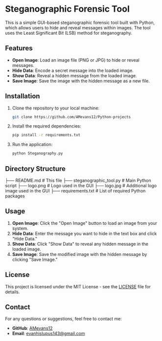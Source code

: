 
# Steganographic Forensic Tool



This is a simple GUI-based steganographic forensic tool built with Python, which allows users to hide and reveal messages within images. The tool uses the Least Significant Bit (LSB) method for steganography.

## Features

- **Open Image**: Load an image file (PNG or JPG) to hide or reveal messages.
- **Hide Data**: Encode a secret message into the loaded image.
- **Show Data**: Reveal a hidden message from the loaded image.
- **Save Image**: Save the image with the hidden message as a new file.

## Installation

1. Clone the repository to your local machine:
   ```bash
   git clone https://github.com/AMevans12/Python-projects
   ```

2. Install the required dependencies:
   ```bash
   pip install -r requirements.txt
   ```

3. Run the application:
   ```bash
   python Steganography.py
   ```
## Directory Structure

├── README.md               # This file
├── steganographic_tool.py  # Main Python script
├── logo.png                # Logo used in the GUI
├── logo.jpg                # Additional logo image used in the GUI
├── requirements.txt        # List of required Python packages


## Usage

1. **Open Image**: Click the "Open Image" button to load an image from your system.
2. **Hide Data**: Enter the message you want to hide in the text box and click "Hide Data."
3. **Show Data**: Click "Show Data" to reveal any hidden message in the loaded image.
4. **Save Image**: Save the modified image with the hidden message by clicking "Save Image."


## License

This project is licensed under the MIT License - see the [LICENSE](LICENSE) file for details.

## Contact

For any questions or suggestions, feel free to contact me:

- **GitHub**: [AMevans12](https://github.com/AMevans12)
- **Email**: evanhislupus143@gmail.com
```

